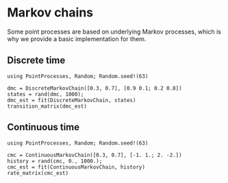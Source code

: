 # Markov chains

Some point processes are based on underlying Markov processes, which is why we provide a basic implementation for them.

## Discrete time

```@repl
using PointProcesses, Random; Random.seed!(63)

dmc = DiscreteMarkovChain([0.3, 0.7], [0.9 0.1; 0.2 0.8])
states = rand(dmc, 1000);
dmc_est = fit(DiscreteMarkovChain, states)
transition_matrix(dmc_est)
```

## Continuous time

```@repl
using PointProcesses, Random; Random.seed!(63)

cmc = ContinuousMarkovChain([0.3, 0.7], [-1. 1.; 2. -2.])
history = rand(cmc, 0., 1000.);
cmc_est = fit(ContinuousMarkovChain, history)
rate_matrix(cmc_est)
```